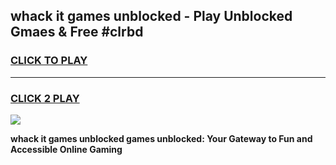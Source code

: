 
## whack it games unblocked - Play Unblocked Gmaes & Free #clrbd
<h3>
<a href="https://news.freeplayer.one?title=whack_it_games_unblocked&ref=03M">CLICK TO PLAY</a></h3>
<hr>

<h3>
<a href="https://news.freeplayer.one?title=whack_it_games_unblocked&ref=03M">CLICK 2 PLAY</a>
  
</h3>

<a href="https://news.freeplayer.one?title=whack_it_games_unblocked&ref=03M"><img src="https://clearcache.store/games.png"></a>


**whack it games unblocked games unblocked: Your Gateway to Fun and Accessible Online Gaming**
